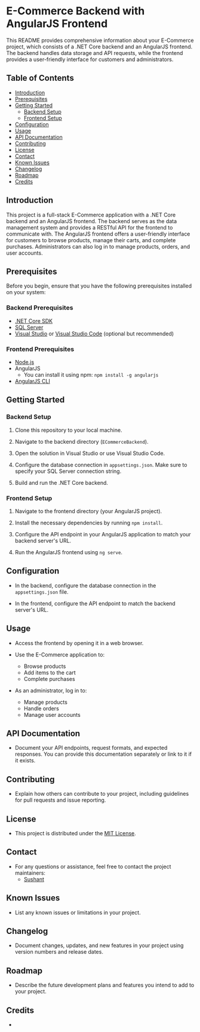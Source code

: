
# E-Commerce Backend with AngularJS Frontend

This README provides comprehensive information about your E-Commerce project, which consists of a .NET Core backend and an AngularJS frontend. The backend handles data storage and API requests, while the frontend provides a user-friendly interface for customers and administrators.

## Table of Contents

- [Introduction](#introduction)
- [Prerequisites](#prerequisites)
- [Getting Started](#getting-started)
  - [Backend Setup](#backend-setup)
  - [Frontend Setup](#frontend-setup)
- [Configuration](#configuration)
- [Usage](#usage)
- [API Documentation](#api-documentation)
- [Contributing](#contributing)
- [License](#license)
- [Contact](#contact)
- [Known Issues](#known-issues)
- [Changelog](#changelog)
- [Roadmap](#roadmap)
- [Credits](#credits)

## Introduction

This project is a full-stack E-Commerce application with a .NET Core backend and an AngularJS frontend. The backend serves as the data management system and provides a RESTful API for the frontend to communicate with. The AngularJS frontend offers a user-friendly interface for customers to browse products, manage their carts, and complete purchases. Administrators can also log in to manage products, orders, and user accounts.

## Prerequisites

Before you begin, ensure that you have the following prerequisites installed on your system:

### Backend Prerequisites

- [.NET Core SDK](https://dotnet.microsoft.com/download)
- [SQL Server](https://www.microsoft.com/en-us/sql-server/sql-server-downloads)
- [Visual Studio](https://visualstudio.microsoft.com/downloads/) or [Visual Studio Code](https://code.visualstudio.com/) (optional but recommended)

### Frontend Prerequisites

- [Node.js](https://nodejs.org/)
- AngularJS
  - You can install it using npm: `npm install -g angularjs`
- [AngularJS CLI](https://cli.angularjs.org/)

## Getting Started

### Backend Setup

1. Clone this repository to your local machine.

2. Navigate to the backend directory (`ECommerceBackend`).

3. Open the solution in Visual Studio or use Visual Studio Code.

4. Configure the database connection in `appsettings.json`. Make sure to specify your SQL Server connection string.

5. Build and run the .NET Core backend.

### Frontend Setup

1. Navigate to the frontend directory (your AngularJS project).

2. Install the necessary dependencies by running `npm install`.

3. Configure the API endpoint in your AngularJS application to match your backend server's URL.

4. Run the AngularJS frontend using `ng serve`.

## Configuration

- In the backend, configure the database connection in the `appsettings.json` file.

- In the frontend, configure the API endpoint to match the backend server's URL.

## Usage

- Access the frontend by opening it in a web browser.

- Use the E-Commerce application to:
  - Browse products
  - Add items to the cart
  - Complete purchases

- As an administrator, log in to:
  - Manage products
  - Handle orders
  - Manage user accounts

## API Documentation

- Document your API endpoints, request formats, and expected responses. You can provide this documentation separately or link to it if it exists.

## Contributing

- Explain how others can contribute to your project, including guidelines for pull requests and issue reporting.

## License

- This project is distributed under the [MIT License](LICENSE).

## Contact

- For any questions or assistance, feel free to contact the project maintainers:
  - [Sushant](mailto:sushh.p.007@gmail.com)

## Known Issues

- List any known issues or limitations in your project.

## Changelog

- Document changes, updates, and new features in your project using version numbers and release dates.

## Roadmap

- Describe the future development plans and features you intend to add to your project.

## Credits

- 
